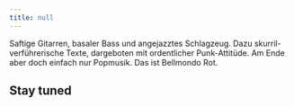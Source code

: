 ```yaml
---
title: null
---
```


<article class="post h-entry" itemscope itemtype="http://schema.org/BlogPosting" id="main" role="article" aria-label="Content">
  <div class="post-content e-content" itemprop="articleBody">
  <p>Saftige Gitarren, basaler Bass und angejazztes Schlagzeug. Dazu skurril-verführerische Texte, dargeboten mit ordentlicher Punk-Attitüde. Am Ende aber doch einfach nur Popmusik. Das ist Bellmondo Rot.</p>
    <div class="post-link__heading">
        <h1 class="post-link__title">      
			Stay tuned
        </h1>
	</div>
  </div>
</article>
